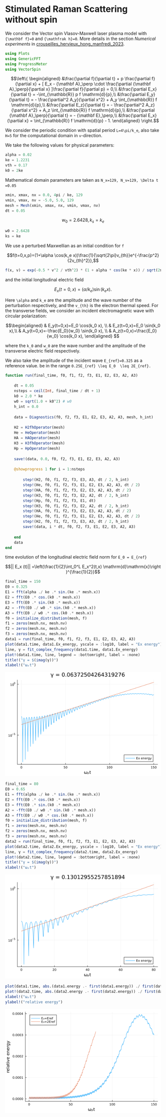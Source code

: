 # Stimulated Raman Scattering without spin 


We consider the Vector spin Vlasov-Maxwell laser plasma model with ``{\mathbf f}=0``
and ``{\mathfrak h}=0``. More details in the section *Numerical experiments* in  [crouseilles_hervieux_hong_manfredi_2023](@cite).


```julia
using Plots
using GenericFFT
using ProgressMeter
using VectorSpin
```

```math
\left\{
\begin{aligned}
&\frac{\partial f}{\partial t} + p \frac{\partial f}{\partial x} + [ E_x  - {\mathbf A}_\perp \cdot \frac{\partial {\mathbf A}_\perp}{\partial x} ]\frac{\partial f}{\partial p} = 0,\\
&\frac{\partial E_x}{\partial t} = -\int_{\mathbb{R}} p f  \mathrm{d}{p},\\
&\frac{\partial E_y}{\partial t} = - \frac{\partial^2 A_y}{\partial x^2} + A_y \int_{\mathbb{R}}  f  \mathrm{d}{p},\\
&\frac{\partial E_z}{\partial t} = - \frac{\partial^2 A_z}{\partial x^2} + A_z \int_{\mathbb{R}}  f  \mathrm{d}{p},\\
&\frac{\partial {\mathbf A}_\perp}{\partial t} = - {\mathbf E}_\perp,\\
&\frac{\partial E_x}{\partial x} = \int_{\mathbb{R}} f \mathrm{d}{p} - 1.
\end{aligned}
\right.
```

We consider the periodic condition with spatial period ``L=4\pi/k_e``, also take
``H=5`` for the computational domain in ``v``-direction.

We take the following values for physical parameters:

```julia
alpha = 0.02
ke = 1.2231
vth = 0.17
k0 = 2ke
```

Mathematical domain parameters are taken as ``N_x=129, N_v=129, \Delta t =0.05``

```julia
xmin, xmax, nx = 0.0, 4pi / ke, 129
vmin, vmax, nv = -5.0, 5.0, 129
mesh = Mesh(xmin, xmax, nx, vmin, vmax, nv)
dt = 0.05
```

```math
w_0=2.6428, k_s=k_e
```

```julia
w0 = 2.6428
ks = ke
```

We use a perturbed Maxwellian as an initial condition for ``f``

```math
f(t=0,x,p)=(1+\alpha \cos(k_e x))\frac{1}{\sqrt{2\pi}v_{th}}e^{-\frac{p^2}{2v_{th}^2}},
```
    

```julia
f(x, v) = exp(-0.5 * v^2 / vth^2) * (1 + alpha * cos(ke * x)) / sqrt(2π) / vth
```

and the initial longitudinal electric field

```math
E_x(t=0,x)=(\alpha /k_e)\sin(k_e x). 
```

Here ``\alpha`` and ``k_e`` are the amplitude and the wave number
of the perturbation respectively, and the ``v_{th}`` is the electron
thermal speed. For the transverse fields, we consider an incident
electromagnetic wave with circular polarization:

```math
\begin{aligned}
& E_y(t=0,x)=E_0 \cos(k_0 x), \\
& E_z(t=0,x)=E_0 \sin(k_0 x),\\
& A_y(t=0,x)=-\frac{E_0}{w_0} \sin(k_0 x), \\ 
& A_z(t=0,x)=\frac{E_0}{w_0} \cos(k_0 x),
\end{aligned} 
```

where the ``k_0`` and ``w_0`` are the wave number and the amplitude
of the transverse electric field respectively. 

We also take the amplitude of the incident wave ``E_{ref}=0.325``
as a reference value. 
be in the range ``0.25E_{ref} \leq E_0  \leq 2E_{ref}.``


```julia
function run(final_time, f0, f1, f2, f3, E1, E2, E3, A2, A3)
    
    dt = 0.05 
    nsteps = ceil(Int, final_time / dt + 1)
    k0 = 2.0 * ke
    w0 = sqrt(1.0 + k0^2) # w0
    h_int = 0.0
    
    data = Diagnostics(f0, f2, f3, E1, E2, E3, A2, A3, mesh, h_int)
    
    H2 = H2fhOperator(mesh)
    He = HeOperator(mesh)
    HA = HAOperator(mesh)
    H3 = H3fhOperator(mesh)
    Hp = HpOperator(mesh)
    
    save!(data, 0.0, f0, f2, f3, E1, E2, E3, A2, A3)
    
    @showprogress 1 for i = 1:nsteps 
    
        step!(H2, f0, f1, f2, f3, E3, A3, dt / 2, h_int)
        step!(He, f0, f1, f2, f3, E1, E2, E3, A2, A3, dt / 2)
        step!(HA, f0, f1, f2, f3, E2, E3, A2, A3, dt / 2)
        step!(H3, f0, f1, f2, f3, E2, A2, dt / 2, h_int)
        step!(Hp, f0, f1, f2, f3, E1, dt)
        step!(H3, f0, f1, f2, f3, E2, A2, dt / 2, h_int)
        step!(HA, f0, f1, f2, f3, E2, E3, A2, A3, dt / 2)
        step!(He, f0, f1, f2, f3, E1, E2, E3, A2, A3, dt / 2)
        step!(H2, f0, f1, f2, f3, E3, A3, dt / 2, h_int)
        save!(data, i * dt, f0, f2, f3, E1, E2, E3, A2, A3)
    
    end
    data
end
```

time evolution of the longitudinal electric field norm for `E_0 = E_{ref}`
```math
|| E_x (t)|| =\left(\frac{1}{2}\int_0^L E_x^2(t,x) \mathrm{d}\mathrm{x}\right )^{\frac{1}{2}}
```

```julia
final_time = 150
E0 = 0.325 
E1 = fft(alpha ./ ke .* sin.(ke .* mesh.x))
E2 = fft(E0 .* cos.(k0 .* mesh.x))
E3 = fft(E0 .* sin.(k0 .* mesh.x))
A2 = -fft(E0 ./ w0 .* sin.(k0 .* mesh.x))
A3 = fft(E0 ./ w0 .* cos.(k0 .* mesh.x))
f0 = initialize_distribution(mesh, f)
f1 = zeros(mesh.nx, mesh.nv)
f2 = zeros(mesh.nx, mesh.nv)
f3 = zeros(mesh.nx, mesh.nv)
data1 = run(final_time, f0, f1, f2, f3, E1, E2, E3, A2, A3)
plot(data1.time, data1.Ex_energy, yscale = :log10, label = "Ex energy")
line, γ = fit_complex_frequency(data1.time, data1.Ex_energy)
plot!(data1.time, line, legend = :bottomright, label = :none)
title!("γ = $(imag(γ))")
xlabel!("ωₚt")
```

![](assets/srs1.png)

```julia
final_time = 80
E0 = 0.65 
E1 = fft(alpha ./ ke .* sin.(ke .* mesh.x))
E2 = fft(E0 .* cos.(k0 .* mesh.x))
E3 = fft(E0 .* sin.(k0 .* mesh.x))
A2 = -fft(E0 ./ w0 .* sin.(k0 .* mesh.x))
A3 = fft(E0 ./ w0 .* cos.(k0 .* mesh.x))
f0 = initialize_distribution(mesh, f)
f1 = zeros(mesh.nx, mesh.nv)
f2 = zeros(mesh.nx, mesh.nv)
f3 = zeros(mesh.nx, mesh.nv)
data2 = run(final_time, f0, f1, f2, f3, E1, E2, E3, A2, A3)
plot(data2.time, data2.Ex_energy, yscale = :log10, label = "Ex energy")
line, γ = fit_complex_frequency(data2.time, data2.Ex_energy)
plot!(data2.time, line, legend = :bottomright, label = :none)
title!("γ = $(imag(γ))")
xlabel!("ωₚt")
```

![](assets/srs2.png)


```julia
plot(data1.time, abs.(data1.energy .- first(data1.energy)) ./ first(data1.energy), label="E₀=Eref")
plot!(data2.time, abs.(data2.energy .- first(data2.energy)) ./ first(data2.energy), label="E₀=2Eref")
xlabel!("ωₚt")
ylabel!("relative energy")
```

![](assets/srs3.png)
